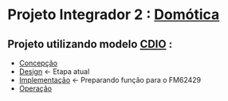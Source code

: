 # Projeto Integrador 2 : [Domótica](/Contextualizacao/README.md)
 
## Projeto utilizando modelo [CDIO](http://www.cdio.org/about) :
* [Concepção](/Concepcao/README.md) 
* [Design](/Design/README.md) &larr; Etapa atual
* [Implementação](/Implemantacao/README.md)  &larr; Preparando função para o FM62429 
* [Operação](/Operacao/README.md)
